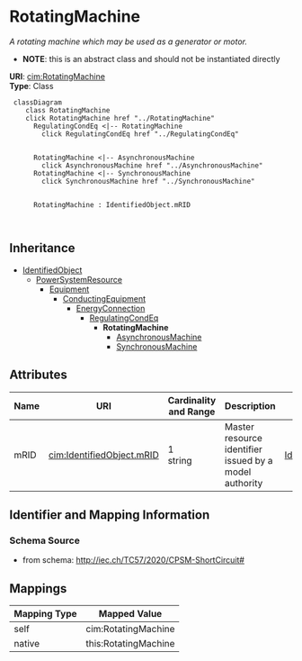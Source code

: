 # RotatingMachine


_A rotating machine which may be used as a generator or motor._




* __NOTE__: this is an abstract class and should not be instantiated directly


**URI**: [cim:RotatingMachine](http://iec.ch/TC57/CIM100#RotatingMachine)<br />
**Type**: Class




```mermaid
 classDiagram
    class RotatingMachine
    click RotatingMachine href "../RotatingMachine"
      RegulatingCondEq <|-- RotatingMachine
        click RegulatingCondEq href "../RegulatingCondEq"
      

      RotatingMachine <|-- AsynchronousMachine
        click AsynchronousMachine href "../AsynchronousMachine"
      RotatingMachine <|-- SynchronousMachine
        click SynchronousMachine href "../SynchronousMachine"
      
      
      RotatingMachine : IdentifiedObject.mRID
        
      
```





## Inheritance
* [IdentifiedObject](IdentifiedObject.md)
    * [PowerSystemResource](PowerSystemResource.md)
        * [Equipment](Equipment.md)
            * [ConductingEquipment](ConductingEquipment.md)
                * [EnergyConnection](EnergyConnection.md)
                    * [RegulatingCondEq](RegulatingCondEq.md)
                        * **RotatingMachine**
                            * [AsynchronousMachine](AsynchronousMachine.md)
                            * [SynchronousMachine](SynchronousMachine.md)



## Attributes


| Name | URI | Cardinality and Range | Description | Inheritance |
| ---  | --- | --- | --- | --- |
| mRID | [cim:IdentifiedObject.mRID](http://iec.ch/TC57/CIM100#IdentifiedObject.mRID) | 1 <br />  string  | Master resource identifier issued by a model authority | [IdentifiedObject](IdentifiedObject.md) |









## Identifier and Mapping Information







### Schema Source


* from schema: http://iec.ch/TC57/2020/CPSM-ShortCircuit#





## Mappings

| Mapping Type | Mapped Value |
| ---  | ---  |
| self | cim:RotatingMachine |
| native | this:RotatingMachine |




